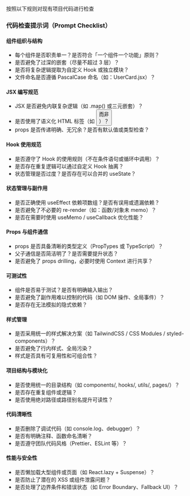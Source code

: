 按照以下规则对现有项目代码进行检查

### **代码检查提示词（Prompt Checklist）**

#### **组件组织与结构**

- 每个组件是否职责单一？是否符合「一个组件一个功能」原则？
- 是否避免了过深的嵌套（尽量不超过 3 层）？
- 是否将复杂逻辑提取为自定义 Hook 或独立模块？
- 文件命名是否遵循 PascalCase 命名（如：UserCard.jsx）？

#### **JSX 编写规范**

- JSX 是否避免内联复杂逻辑（如 .map() 或三元嵌套）？
- 是否使用了语义化 HTML 标签（如 <button> 而非 <div>）？
- props 是否传递明确、无冗余？是否有默认值或类型检查？

#### **Hook 使用规范**

- 是否遵守了 Hook 的使用规则（不在条件语句或循环中调用）？
- 是否存在重复逻辑可以通过自定义 Hook 抽离？
- 状态管理是否过度？是否存在可以合并的 useState？

#### **状态管理与副作用**

- 是否正确使用 useEffect 依赖项数组？是否有误用或遗漏依赖？
- 是否避免了不必要的 re-render（如：函数/对象未 memo）？
- 是否在需要时使用 useMemo / useCallback 优化性能？

#### **Props 与组件通信**

- props 是否具备清晰的类型定义（PropTypes 或 TypeScript）？
- 父子通信是否简洁明了？是否需要提升状态？
- 是否避免了 props drilling，必要时使用 Context 进行共享？

#### **可测试性**

- 组件是否易于测试？是否有明确输入输出？
- 是否避免了副作用难以控制的代码（如 DOM 操作、全局事件）？
- 是否存在无法模拟的隐式依赖？

#### **样式管理**

- 是否采用统一的样式解决方案（如 TailwindCSS / CSS Modules / styled-components）？
- 是否避免了行内样式、全局污染？
- 样式是否具有可复用性和可组合性？

#### **项目结构与模块化**

- 是否使用统一的目录结构（如 components/, hooks/, utils/, pages/）？
- 是否存在重复组件或逻辑？
- 是否使用绝对路径或路径别名提升可读性？

#### **代码清晰性**

- 是否删除了调试代码（如 console.log、debugger）？
- 是否有明确注释、函数命名清晰？
- 是否遵守团队代码风格（Prettier、ESLint 等）？

#### **性能与安全性**

- 是否懒加载大型组件或页面（如 React.lazy + Suspense）？
- 是否防止了潜在的 XSS 或组件泄露问题？
- 是否处理了边界条件和错误状态（如 Error Boundary、Fallback UI）？